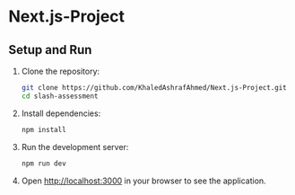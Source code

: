# Next.js-Project
 
## Setup and Run

1. Clone the repository:
   ```sh
   git clone https://github.com/KhaledAshrafAhmed/Next.js-Project.git
   cd slash-assessment
   ```

2. Install dependencies:
   ```sh
   npm install
   ```

3. Run the development server:
   ```sh
   npm run dev
   ```

4. Open [http://localhost:3000](http://localhost:3000) in your browser to see the application.
